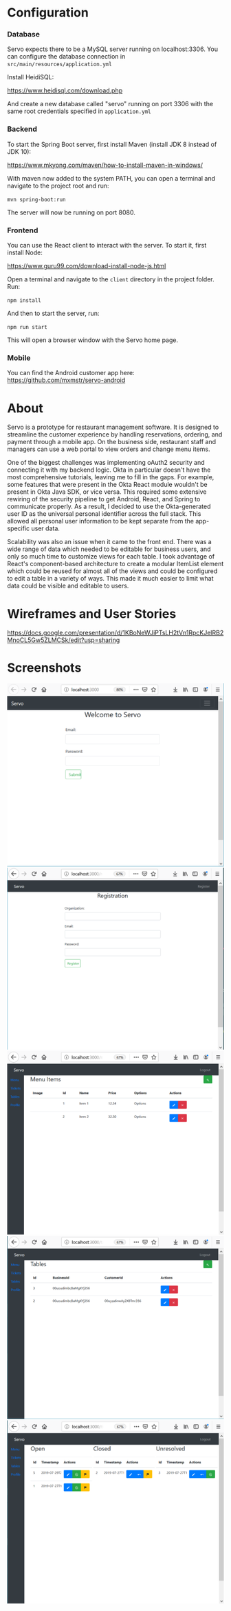 # Configuration

### Database

Servo expects there to be a MySQL server running on localhost:3306. You can configure the database connection in `src/main/resources/application.yml`

Install HeidiSQL: 

https://www.heidisql.com/download.php

And create a new database called "servo" running on port 3306 with the same root credentials specified in `application.yml` 

### Backend

To start the Spring Boot server, first install Maven (install JDK 8 instead of JDK 10):

https://www.mkyong.com/maven/how-to-install-maven-in-windows/

With maven now added to the system PATH, you can open a terminal and navigate to the project root and run:

`mvn spring-boot:run`

The server will now be running on port 8080.

### Frontend

You can use the React client to interact with the server. To start it, first install Node:

https://www.guru99.com/download-install-node-js.html

Open a terminal and navigate to the `client` directory in the project folder. Run:

`npm install`

And then to start the server, run:

`npm run start`

This will open a browser window with the Servo home page.

### Mobile

You can find the Android customer app here: https://github.com/mxmstr/servo-android

# About

Servo is a prototype for restaurant management software. It is designed to streamline the customer experience by handling reservations, ordering, and payment through a mobile app. On the business side, restaurant staff and managers can use a web portal to view orders and change menu items.

One of the biggest challenges was implementing oAuth2 security and connecting it with my backend logic. Okta in particular doesn't have the most comprehensive tutorials, leaving me to fill in the gaps. For example, some features that were present in the Okta React module wouldn't be present in Okta Java SDK, or vice versa. This required some extensive rewiring of the security pipeline to get Android, React, and Spring to communicate properly. As a result, I decided to use the Okta-generated user ID as the universal personal identifier across the full stack. This allowed all personal user information to be kept separate from the app-specific user data.

Scalability was also an issue when it came to the front end. There was a wide range of data which needed to be editable for business users, and only so much time to customize views for each table. I took advantage of React's component-based architecture to create a modular ItemList element which could be reused for almost all of the views and could be configured to edit a table in a variety of ways. This made it much easier to limit what data could be visible and editable to users.

# Wireframes and User Stories

https://docs.google.com/presentation/d/1KBoNeWJiPTsLH2tVn1RpcKJelRB2MnoCL5Gw5ZLMCSk/edit?usp=sharing

# Screenshots

![alt text](https://github.com/mxmstr/servo-backend/blob/master/screenshots/login.PNG)
![alt text](https://github.com/mxmstr/servo-backend/blob/master/screenshots/register.PNG)
![alt text](https://github.com/mxmstr/servo-backend/blob/master/screenshots/menu.PNG)
![alt text](https://github.com/mxmstr/servo-backend/blob/master/screenshots/tables.PNG)
![alt text](https://github.com/mxmstr/servo-backend/blob/master/screenshots/tickets.PNG)


